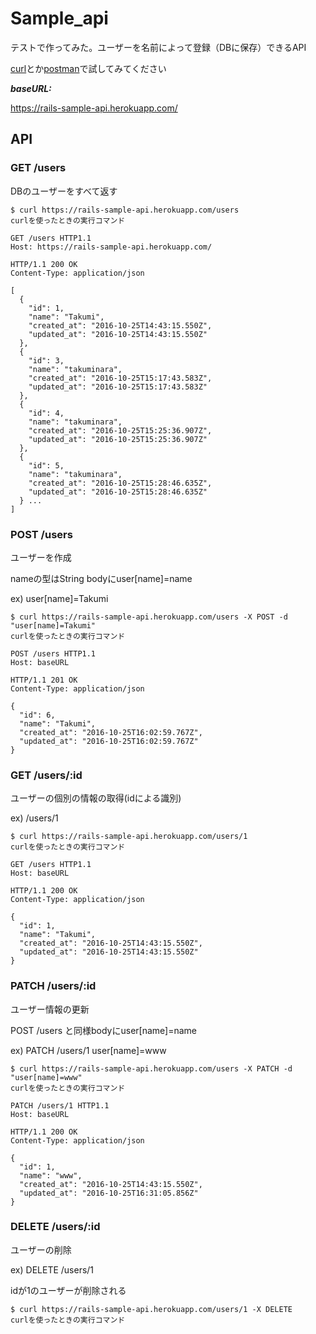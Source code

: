 # Sample_api

テストで作ってみた。ユーザーを名前によって登録（DBに保存）できるAPI

  [curl](http://d.hatena.ne.jp/thata/20100207/1265554365)とか[postman](https://chrome.google.com/webstore/detail/postman/fhbjgbiflinjbdggehcddcbncdddomop?hl=ja)で試してみてください

***baseURL:***

https://rails-sample-api.herokuapp.com/

## API

### GET /users

DBのユーザーをすべて返す

    $ curl https://rails-sample-api.herokuapp.com/users
    curlを使ったときの実行コマンド

    GET /users HTTP1.1
    Host: https://rails-sample-api.herokuapp.com/

    HTTP/1.1 200 OK
    Content-Type: application/json

    [
      {
        "id": 1,
        "name": "Takumi",
        "created_at": "2016-10-25T14:43:15.550Z",
        "updated_at": "2016-10-25T14:43:15.550Z"
      },
      {
        "id": 3,
        "name": "takuminara",
        "created_at": "2016-10-25T15:17:43.583Z",
        "updated_at": "2016-10-25T15:17:43.583Z"
      },
      {
        "id": 4,
        "name": "takuminara",
        "created_at": "2016-10-25T15:25:36.907Z",
        "updated_at": "2016-10-25T15:25:36.907Z"
      },
      {
        "id": 5,
        "name": "takuminara",
        "created_at": "2016-10-25T15:28:46.635Z",
        "updated_at": "2016-10-25T15:28:46.635Z"
      } ...
    ]

### POST /users

  ユーザーを作成

  nameの型はString bodyにuser[name]=name

  ex) user[name]=Takumi

    $ curl https://rails-sample-api.herokuapp.com/users -X POST -d "user[name]=Takumi"
    curlを使ったときの実行コマンド

    POST /users HTTP1.1
    Host: baseURL

    HTTP/1.1 201 OK
    Content-Type: application/json

    {
      "id": 6,
      "name": "Takumi",
      "created_at": "2016-10-25T16:02:59.767Z",
      "updated_at": "2016-10-25T16:02:59.767Z"
    }

### GET /users/:id
ユーザーの個別の情報の取得(idによる識別)

  ex) /users/1

    $ curl https://rails-sample-api.herokuapp.com/users/1
    curlを使ったときの実行コマンド

    GET /users HTTP1.1
    Host: baseURL

    HTTP/1.1 200 OK
    Content-Type: application/json

    {
      "id": 1,
      "name": "Takumi",
      "created_at": "2016-10-25T14:43:15.550Z",
      "updated_at": "2016-10-25T14:43:15.550Z"
    }

### PATCH /users/:id
ユーザー情報の更新

  POST /users と同様bodyにuser[name]=name

  ex) PATCH /users/1 user[name]=www


    $ curl https://rails-sample-api.herokuapp.com/users -X PATCH -d "user[name]=www"
    curlを使ったときの実行コマンド

    PATCH /users/1 HTTP1.1
    Host: baseURL

    HTTP/1.1 200 OK
    Content-Type: application/json

    {
      "id": 1,
      "name": "www",
      "created_at": "2016-10-25T14:43:15.550Z",
      "updated_at": "2016-10-25T16:31:05.856Z"
    }

### DELETE /users/:id
ユーザーの削除

  ex) DELETE /users/1

  idが1のユーザーが削除される

    $ curl https://rails-sample-api.herokuapp.com/users/1 -X DELETE
    curlを使ったときの実行コマンド
